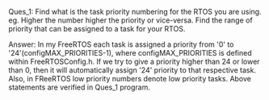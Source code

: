 Ques_1: Find what is the task priority numbering for the RTOS you are using. eg. Higher the
        number higher the priority or vice-versa. Find the range of priority that can be assigned to a task for your RTOS.

Answer: In my FreeRTOS each task is assigned a priority from '0' to '24'(configMAX_PRIORITIES-1),
        where configMAX_PRIORITIES is defined within FreeRTOSConfig.h. If we try to give a 
        priority higher than 24 or lower than 0, then it will automatically assign '24' priority 
        to that respective task. 
        Also, in FReeRTOS low priority numbers denote low priority tasks.
        Above statements are verified in Ques_1 program.
